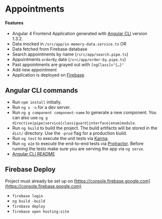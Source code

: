 # Appointments

#### Features 

- Angular 4 Frontend Application generated with [Angular CLI](https://github.com/angular/angular-cli) version 1.3.2.
- Data mocked in `/src/app/in-memory-data.service.ts` OR
- Data fetched from Firebase database
- Search appointments by name (`/src/app/search.pipe.ts`)
- Appointments `orderBy` date (`/src/app/order-by.pipe.ts`)
- Past appointments are grayed out with `[ngClass]="{…}"`
- Add new appointment
- Application is deployed on [Firebase](https://firebase.google.com/)

## Angular CLI commands

- Run `npm install` initially.
- Run `ng s -o` for a dev server.
- Run `ng g component component-name` to generate a new component. You can also use `ng g directive|pipe|service|class|guard|interface|enum|module`.
- Run `ng build` to build the project. The build artifacts will be stored in the `dist/` directory. Use the `-prod` flag for a production build.
- Run `ng test` to execute the unit tests via [Karma](https://karma-runner.github.io).
- Run `ng e2e` to execute the end-to-end tests via [Protractor](http://www.protractortest.org/). Before running the tests make sure you are serving the app via `ng serve`.
- [Angular CLI README](https://github.com/angular/angular-cli/blob/master/README.md)

## Firebase Deploy

Project must already be set up on [https://console.firebase.google.com](https://console.firebase.google.com)

- `firebase login`
- `ng build -build`
- `firebase deploy`
- `firebase open hosting:site`
